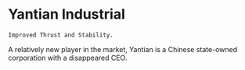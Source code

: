 # Yantian Industrial

	Improved Thrust and Stability.
	
A relatively new player in the market, Yantian is a Chinese state-owned corporation with a disappeared CEO.